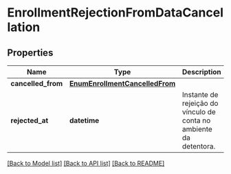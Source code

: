 # EnrollmentRejectionFromDataCancellation

## Properties
Name | Type | Description | Notes
------------ | ------------- | ------------- | -------------
**cancelled_from** | [**EnumEnrollmentCancelledFrom**](EnumEnrollmentCancelledFrom.md) |  | 
**rejected_at** | **datetime** | Instante de rejeição do vínculo de conta no ambiente da detentora. | [optional] 

[[Back to Model list]](../README.md#documentation-for-models) [[Back to API list]](../README.md#documentation-for-api-endpoints) [[Back to README]](../README.md)

